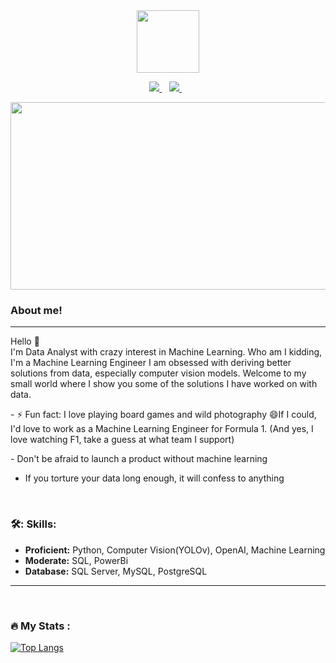 <div id="header" align="center">
 <img src="https://media.giphy.com/media/bAQH7WXKqtIBrPs7sR/giphy.gif" width="100"/>
</div>

 <p align="center">
 <a href="https://twitter.com/lians___">
    <img src="https://img.shields.io/badge/Twitter-1DA1F2?style=for-the-badge&logo=twitter&logoColor=white" />
  </a>&nbsp;&nbsp;
 <a href="https://www.linkedin.com/in/lians-wanjiku-430392247/">
    <img src="https://img.shields.io/badge/linkedin-%230077B5.svg?&style=for-the-badge&logo=linkedin&logoColor=white" />
  </a>&nbsp;&nbsp;
 </p>

<div align="center">
  <img src="https://media1.giphy.com/media/wLNuW1tCKRiPmDV5Y4/giphy.gif?cid=ecf05e47od7dyactuj4ihqovl2roz30ilug6vvjag8w7sw9p&rid=giphy.gif&ct=g" width="600" height="300"/>
</div>


### About me!
---
Hello 👋
 </br>
I'm Data Analyst with crazy interest in Machine Learning.
 Who am I kidding, I'm a Machine Learning Engineer
 I am obsessed with deriving better solutions from data, especially computer vision models.
 Welcome to my small world where I show you some of the solutions I have worked on with data.
</p>
 - ⚡ Fun fact: I love playing board games and wild photography 😄If I could, I'd love to work as a Machine Learning Engineer for Formula 1. (And yes, I love watching F1, take a guess at what team I support)
 </p>
 - Don't be afraid to launch a product without machine learning
 
 - If you torture your data long enough, it will confess to anything
</br>

### 🛠️: Skills:
- **Proficient:** Python, Computer Vision(YOLOv), OpenAI, Machine Learning
- **Moderate:** SQL, PowerBi
- **Database:** SQL Server, MySQL, PostgreSQL

---
<div>
</div>


</br>

### :fire: My Stats :

[![Top Langs](https://github-readme-stats.vercel.app/api/top-langs/?username=liyanse&layout=compact&theme=vision-friendly-dark)](https://github.com/anuraghazra/github-readme-stats)

</br>
 

